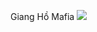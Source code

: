 Giang Hồ Mafia
  [![](https://visitcount.itsvg.in/api?id=Phuoc2k9evn&label=VIEW&color=6&icon=5&pretty=false)](https://visitcount.itsvg.in)

